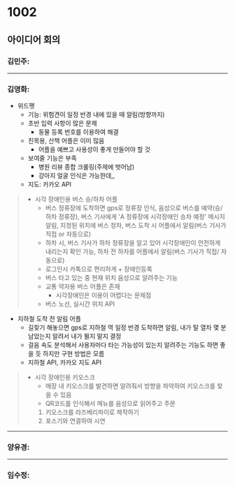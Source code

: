 # 1002 
## 아이디어 회의

### 김민주: 
---
### 김영화: 
- 위드펫
  - 기능: 위험견이 일정 반경 내에 있을 때 알림(방향까지)
  - 초반 입력 사항이 많은 문제
    - 동물 등록 번호를 이용하여 해결
  - 친목용, 산책 어플은 이미 많음
    - 어플을 예쁘고 사용성이 좋게 만들어야 할 것
  - 보여줄 기능은 부족
    - 병원 리뷰 종합 크롤링(주제에 벗어남)
    - 강아지 얼굴 인식은 가능한데,,
  - 지도: 카카오 API
> - 시각 장애인용 버스 승/하차 어플
>    - 버스 정류장에 도착하면 gps로 정류장 인식, 음성으로 버스를 예약(승/하차 정류장), 버스 기사에게 'A 정류장에 시각장애인 승차 예정' 메시지 알림, 지정된 위치에 버스 정차, 버스 도착 시 어플에서 알림(버스 기사가 직접 or 자동으로)
>    - 하차 시, 버스 기사가 하차 정류장을 알고 있어 시각장애인이 안전하게 내리는지 확인 가능, 하차 전 하차를 어플에서 알림(버스 기사가 직접/ 자동으로)
>    - 로그인시 카톡으로 편리하게 + 장애인등록
>    - 버스 타고 있는 중 현재 위치 음성으로 알려주는 기능
>    - 교통 약자용 버스 어플은 존재
>       - 시각장애인은 이용이 어렵다는 문제점
>    - 버스 노선, 실시간 위치 API
- 지하철 도착 전 알림 어플
  - 길찾기 해놓으면 gps로 지하철 역 일정 반경 도착하면 알림, 내가 탈 열차 몇 분 남았는지 알려서 내가 뛸지 말지 결정
  - 걸음 속도 분석해서 사용자마다 타는 가능성이 있는지 알려주는 기능도 하면 좋을 듯 하지만 구현 방법은 모름
  - 지하철 API, 카카오 지도 API
> - 시각 장애인용 키오스크
>   - 매장 내 키오스크를 발견하면 알려줘서 방향을 파악하여 키오스크를 찾을 수 있음
>   - QR코드를 인식해서 메뉴를 음성으로 읽어주고 주문
>   1. 키오스크를 라즈베리파이로 제작하기
>   2. 포스기와 연결하여 시연

---
### 양유경: 
---
### 임수정: 
